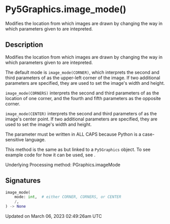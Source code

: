 # Py5Graphics.image_mode()

Modifies the location from which images are drawn by changing the way in which parameters given to [](py5graphics_image) are intepreted.

## Description

Modifies the location from which images are drawn by changing the way in which parameters given to [](py5graphics_image) are intepreted.

The default mode is `image_mode(CORNER)`, which interprets the second and third parameters of [](py5graphics_image) as the upper-left corner of the image. If two additional parameters are specified, they are used to set the image's width and height.

`image_mode(CORNERS)` interprets the second and third parameters of [](py5graphics_image) as the location of one corner, and the fourth and fifth parameters as the opposite corner.

`image_mode(CENTER)` interprets the second and third parameters of [](py5graphics_image) as the image's center point. If two additional parameters are specified, they are used to set the image's width and height.

The parameter must be written in ALL CAPS because Python is a case-sensitive language.

This method is the same as [](sketch_image_mode) but linked to a `Py5Graphics` object. To see example code for how it can be used, see [](sketch_image_mode).

Underlying Processing method: PGraphics.imageMode

## Signatures

```python
image_mode(
    mode: int,  # either CORNER, CORNERS, or CENTER
    /,
) -> None
```

Updated on March 06, 2023 02:49:26am UTC
